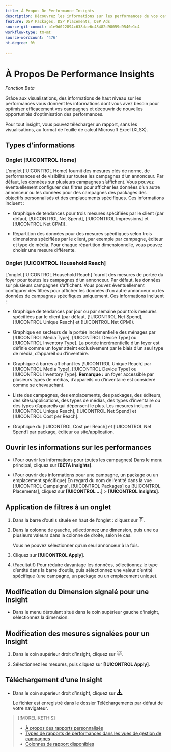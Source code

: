 ```yaml
---
title: À Propos De Performance Insights
description: Découvrez les informations sur les performances de vos campagnes.
feature: DSP Packages, DSP Placements, DSP Ads
source-git-commit: b1e9d022894c638dae6c48482d98059d9540e1c4
workflow-type: tm+mt
source-wordcount: '476'
ht-degree: 0%

---
```


# À Propos De Performance Insights

*Fonction Beta*

<!-- Edit title and metadata as necessary -->

Grâce aux visualisations, des informations de haut niveau sur les performances vous donnent les informations dont vous avez besoin pour optimiser efficacement vos campagnes et découvrir de nouvelles opportunités d’optimisation des performances.

Pour tout insight, vous pouvez télécharger un rapport, sans les visualisations, au format de feuille de calcul Microsoft Excel (XLSX).

## Types d’informations

### Onglet [!UICONTROL Home]

L’onglet [!UICONTROL Home] fournit des mesures clés de norme, de performances et de visibilité sur toutes les campagnes d’un annonceur<!-- active only? -->. Par défaut, les données sur plusieurs campagnes s’affichent. Vous pouvez éventuellement configurer des filtres pour afficher les données d’un autre annonceur ou les données pour des campagnes<!-- active only? --> des packages<!-- active only? --> des objectifs personnalisés et des emplacements spécifiques<!-- active only? -->. Ces informations incluent :

* Graphique de tendances pour trois mesures spécifiées par le client (par défaut, [!UICONTROL Net Spend], [!UICONTROL Impressions] et [!UICONTROL Net CPM]).

* Répartition des données pour des mesures spécifiques selon trois dimensions spécifiées par le client, par exemple par campagne, éditeur et type de média. Pour chaque répartition dimensionnelle, vous pouvez choisir une mesure différente.

### Onglet [!UICONTROL Household Reach]

L’onglet [!UICONTROL Household Reach] fournit des mesures de portée du foyer pour toutes les campagnes d’un annonceur<!-- active only? -->. Par défaut, les données sur plusieurs campagnes s’affichent. Vous pouvez éventuellement configurer des filtres pour afficher les données d’un autre annonceur ou les données de campagnes spécifiques uniquement<!-- active only? -->. Ces informations incluent :

* Graphique de tendances par jour ou par semaine pour trois mesures spécifiées par le client (par défaut, [!UICONTROL Net Spend], [!UICONTROL Unique Reach] et [!UICONTROL Net CPM]).

* Graphique en secteurs de la portée incrémentielle des ménages par [!UICONTROL Media Type], [!UICONTROL Device Type] ou [!UICONTROL Inventory Type]. La portée incrémentielle d’un foyer est définie comme un foyer atteint exclusivement par le biais d’un seul type de média, d’appareil ou d’inventaire.

* Graphique à barres affichant les [!UICONTROL Unique Reach] par [!UICONTROL Media Type], [!UICONTROL Device Type] ou [!UICONTROL Inventory Type]. **Remarque :** un foyer accessible par plusieurs types de médias, d’appareils ou d’inventaire est considéré comme se chevauchant.

* Liste des campagnes, des emplacements, des packages, des éditeurs, des sites/applications, des types de médias, des types d’inventaire ou des types d’appareils qui dépensent le plus. Les mesures incluent [!UICONTROL Unique Reach], [!UICONTROL Net Spend] et [!UICONTROL Cost per Reach].

* Graphique <!-- ???? --> du [!UICONTROL Cost per Reach] et [!UICONTROL Net Spend] par package, éditeur ou site/application.

## Ouvrir les informations sur les performances

* (Pour ouvrir les informations pour toutes les campagnes) Dans le menu principal, cliquez sur **[BETA Insights]**.

* (Pour ouvrir des informations pour une campagne, un package ou un emplacement spécifique) En regard du nom de l’entité dans la vue [!UICONTROL Campaigns], [!UICONTROL Packages] ou [!UICONTROL Placements], cliquez sur **[!UICONTROL ...]** > **[!UICONTROL Insights]**.

## Application de filtres à un onglet

1. Dans la barre d’outils située en haut de l’onglet :
cliquez sur ![bouton Filtrer](/help/dsp/assets/filter.png).

1. Dans la colonne de gauche, sélectionnez une dimension, puis une ou plusieurs valeurs dans la colonne de droite, selon le cas.

   Vous ne pouvez sélectionner qu’un seul annonceur à la fois.

1. Cliquez sur **[!UICONTROL Apply]**.

1. (Facultatif) Pour réduire davantage les données, sélectionnez le type d’entité dans la barre d’outils, puis sélectionnez une valeur d’entité spécifique (une campagne, un package ou un emplacement unique).

## Modification du Dimension signalé pour une Insight

* Dans le menu déroulant situé dans le coin supérieur gauche d’insight, sélectionnez la dimension.

## Modification des mesures signalées pour un Insight

1. Dans le coin supérieur droit d’insight, cliquez sur ![Paramètres des mesures](/help/dsp/assets/metric-settings.png "Paramètres des mesures").

1. Sélectionnez les mesures, puis cliquez sur **[!UICONTROL Apply]**.

## Téléchargement d’une Insight

* Dans le coin supérieur droit d’insight, cliquez sur ![Télécharger](/help/creative/assets/download.png "Télécharger").

  Le fichier est enregistré dans le dossier Téléchargements par défaut de votre navigateur.

>[!MORELIKETHIS]
>
>* [À propos des rapports personnalisés](/help/dsp/reports/report-about.md)
>* [Types de rapports de performances dans les vues de gestion de campagnes](/help/dsp/campaign-management/reports/campaign-reports-about.md)
>* [Colonnes de rapport disponibles](/help/dsp/reports/report-columns.md)
